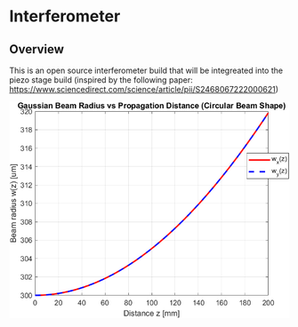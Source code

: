 # Interferometer

## Overview
This is an open source interferometer build that will be integreated into the piezo stage build (inspired by the following paper: https://www.sciencedirect.com/science/article/pii/S2468067222000621)



![alt text](Images\beam_radius_vs_z_dist.png)